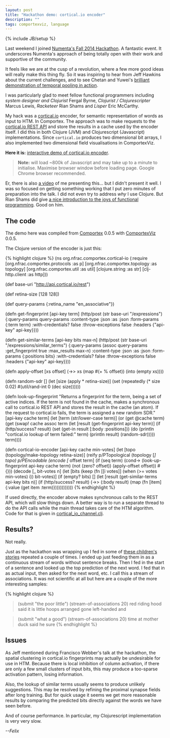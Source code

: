 ```yaml
---
layout: post
title: "Hackathon demo: cortical.io encoder"
description: ""
tags: comportexviz, language
---
```

{% include JB/setup %}


Last weekend I joined [Numenta's Fall 2014
Hackathon](http://www.meetup.com/numenta/events/202402962/). A
fantastic event. It underscores Numenta's approach of being totally
open with their work and supportive of the community.

It feels like we are at the cusp of a revolution, where a few more
good ideas will really make this thing fly. So it was inspiring to
hear from Jeff Hawkins about the current challenges, and to see
Chetan and Yuwei's [brilliant demonstration of temporal pooling in
action](http://www.youtube.com/watch?v=-aCYujW7QSc).

I was particularly glad to meet fellow functional programmers
including _system designer and Clojurist_ Fergal Byrne, _Clojurist /
Clojurescripter_ Marcus Lewis, _Racketeer_ Rian Shams and _Lisper_
Eric McCarthy.

My hack was a [cortical.io](http://cortical.io) encoder, for semantic
representation of words as input to HTM. In Comportex. The approach
was to make requests to the [cortical.io REST
API](http://www.cortical.io/developers_apidocumentation.html) and
store the results in a cache used by the encoder itself. I did this in
both Clojure (JVM) and Clojurescript (Javascript) implementations.
Since `cortical.io` produces two dimensional bit arrays, I also
implemented two dimensional field visualisations in ComportexViz.

**Here it is:** [interactive demo of cortical.io
encoder](/assets/2014-10-27/cortical_io.html).

> __Note:__ will load ~800k of Javascript and may take up to a minute
> to initialise. Maximise browser window before loading page. Google
> Chrome browser recommended.

Er, there is also [a video](http://www.youtube.com/watch?v=hE6alw_HHrk)
of me presenting this... but I didn't present it well. I was so
focused on getting something working that I put zero minutes of
preparation into the talk. I did not even try to address *why* I use
Clojure. But Rian Shams did give [a nice introduction to the joys of
functional programming](http://www.youtube.com/watch?v=Zz5fFAEYKHc).
Good on him.


## The code

The demo here was compiled from
[Comportex](https://github.com/nupic-community/comportex/) 0.0.5 with
[ComportexViz](https://github.com/nupic-community/comportexviz/) 0.0.5.

The Clojure version of the encoder is just this:

{% highlight clojure %}
(ns org.nfrac.comportex.cortical-io
  (:require [org.nfrac.comportex.protocols :as p]
            [org.nfrac.comportex.topology :as topology]
            [org.nfrac.comportex.util :as util]
            [clojure.string :as str]
            [clj-http.client :as http]))

(def base-uri "http://api.cortical.io/rest")

(def retina-size [128 128])

(def query-params {:retina_name "en_associative"})

(defn get-fingerprint
  [api-key term]
  (http/post (str base-uri "/expressions")
             {:query-params query-params
              :content-type :json
              :as :json
              :form-params {:term term}
              :with-credentials? false
              :throw-exceptions false
              :headers {"api-key" api-key}}))

(defn get-similar-terms
  [api-key bits max-n]
  (http/post (str base-uri "/expressions/similar_terms")
             {:query-params (assoc query-params
                              :get_fingerprint true
                              :max_results max-n)
              :content-type :json
              :as :json
              :form-params {:positions bits}
              :with-credentials? false
              :throw-exceptions false
              :headers {"api-key" api-key}}))

(defn apply-offset
  [xs offset]
  (->> xs
       (map #(+ % offset))
       (into (empty xs))))

(defn random-sdr
  []
  (let [size (apply * retina-size)]
   (set (repeatedly (* size 0.02)
                    #(util/rand-int 0 (dec size))))))

(defn look-up-fingerprint
  "Returns a fingerprint for the term, being a set of active indices.
   If the term is not found in the cache, makes a synchronous call to
   cortical.io REST API and stores the result in the cache (an atom).
   If the request to cortical.io fails, the term is assigned a new
   random SDR."
  [api-key cache term]
  (let [term (str/lower-case term)]
    (or (get @cache term)
        (get (swap! cache assoc term
                    (let [result (get-fingerprint api-key term)]
                      (if (http/success? result)
                        (set (get-in result [:body :positions]))
                        (do (println "cortical.io lookup of term failed:" term)
                            (println result)
                            (random-sdr)))))
             term))))

(defn cortical-io-encoder
  [api-key cache min-votes]
  (let [topo (topology/make-topology retina-size)]
    (reify
      p/PTopological
      (topology [_]
        topo)
      p/PEncodable
      (encode
        [_ offset term]
        (if (seq term)
          (cond->
           (look-up-fingerprint api-key cache term)
           (not (zero? offset)) (apply-offset offset))
          #{}))
      (decode
        [_ bit-votes n]
        (let [bits (keep (fn [[i votes]]
                           (when (>= votes min-votes) i))
                         bit-votes)]
          (if (empty? bits)
            []
            (let [result (get-similar-terms api-key bits n)]
              (if (http/success? result)
                (->> (:body result)
                     (map (fn [item]
                            {:value (get item :term)})))))))))))
{% endhighlight %}

If used directly, the encoder above makes synchronous calls to the
REST API, which will slow things down. A better way is to run a
separate thread to do the API calls while the main thread takes care
of the HTM algorithm. Code for that is given in
[cortical_io_channel.clj](https://github.com/nupic-community/comportex/blob/master/src/cljx/org/nfrac/comportex/demos/cortical_io_channel.clj#L65).


## Results?

Not really.

Just as the hackathon was wrapping up I fed in some of [these
children's
stories](https://github.com/numenta/nupic.nlp-examples/tree/master/resources/text)
repeated a couple of times. I ended up just feeding them in as a
continuous stream of words without sentence breaks. Then I fed in the
start of a sentence and looked up the top prediction of the next word.
I fed that in as actual input, then asked for the next word, etc. I
call this a stream of associations. It was not scientific at all but
here are a couple of the more interesting samples:

{% highlight clojure %}
> (submit "the poor little")
> (stream-of-associations 20)
red
riding
hood
said
it
is
little
hoops
arranged
gone
left-handed
and

> (submit "what a good")
> (stream-of-associations 20)
time
at
mother
duck
said
he
sure
{% endhighlight %}


## Issues

As Jeff mentioned during Francisco Webber's talk at the hackathon, the
spatial clustering in cortical.io fingerprints may actually be
undesirable for use in HTM. Because there is local inhibition of
column activation, if there are only a few small clusters of input
bits, this may produce a too-sparse activation pattern, losing
information.

Also, the lookup of similar terms usually seems to produce unlikely
suggestions. This may be resolved by refining the proximal synapse
fields after long training. But for quick usage it seems we get more
reasonable results by comparing the predicted bits directly against
the words we have seen before.

And of course performance. In particular, my Clojurescript
implementation is very very slow.


*--Felix*

